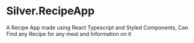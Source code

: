 # Silver.RecipeApp
A Recipe App made using React Typescript and Styled Components, Can Find any Recipe for any meal and Information on it
